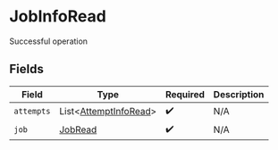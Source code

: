 # JobInfoRead

Successful operation


## Fields

| Field                                                           | Type                                                            | Required                                                        | Description                                                     |
| --------------------------------------------------------------- | --------------------------------------------------------------- | --------------------------------------------------------------- | --------------------------------------------------------------- |
| `attempts`                                                      | List<[AttemptInfoRead](../../models/shared/AttemptInfoRead.md)> | :heavy_check_mark:                                              | N/A                                                             |
| `job`                                                           | [JobRead](../../models/shared/JobRead.md)                       | :heavy_check_mark:                                              | N/A                                                             |